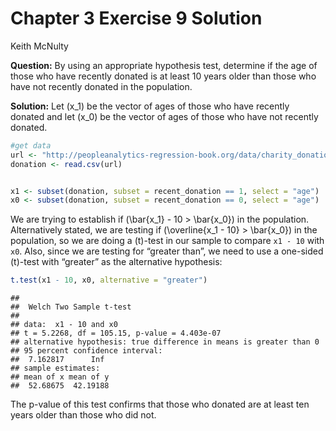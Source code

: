 Chapter 3 Exercise 9 Solution
================
Keith McNulty

**Question:** By using an appropriate hypothesis test, determine if the
age of those who have recently donated is at least 10 years older than
those who have not recently donated in the population.

**Solution:** Let \(x_1\) be the vector of ages of those who have
recently donated and let \(x_0\) be the vector of ages of those who have
not recently donated.

``` r
#get data
url <- "http://peopleanalytics-regression-book.org/data/charity_donation.csv"
donation <- read.csv(url)


x1 <- subset(donation, subset = recent_donation == 1, select = "age")
x0 <- subset(donation, subset = recent_donation == 0, select = "age")
```

We are trying to establish if \(\bar{x_1} - 10 > \bar{x_0}\) in the
population. Alternatively stated, we are testing if
\(\overline{x_1 - 10} > \bar{x_0}\) in the population, so we are doing a
\(t\)-test in our sample to compare `x1 - 10` with `x0`. Also, since we
are testing for “greater than”, we need to use a one-sided \(t\)-test
with “greater” as the alternative hypothesis:

``` r
t.test(x1 - 10, x0, alternative = "greater")
```

    ## 
    ##  Welch Two Sample t-test
    ## 
    ## data:  x1 - 10 and x0
    ## t = 5.2268, df = 105.15, p-value = 4.403e-07
    ## alternative hypothesis: true difference in means is greater than 0
    ## 95 percent confidence interval:
    ##  7.162817      Inf
    ## sample estimates:
    ## mean of x mean of y 
    ##  52.68675  42.19188

The p-value of this test confirms that those who donated are at least
ten years older than those who did not.
